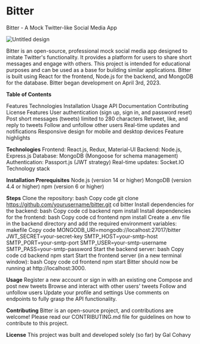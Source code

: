# Bitter
Bitter - A Mock Twitter-like Social Media App

![Untitled design](https://user-images.githubusercontent.com/96891588/229640942-02aff651-96d2-457b-8591-e6656f8a755b.png)

Bitter is an open-source, professional mock social media app designed to imitate Twitter's functionality. It provides a platform for users to share short messages and engage with others. This project is intended for educational purposes and can be used as a base for building similar applications. Bitter is built using React for the frontend, Node.js for the backend, and MongoDB for the database. Bitter began development on April 3rd, 2023.


**Table of Contents**

  Features
  Technologies
  Installation
  Usage
  API Documentation
  Contributing
  License
  Features
  User authentication (sign up, sign in, and password reset)
  Post short messages (tweets) limited to 280 characters
  Retweet, like, and reply to tweets
  Follow and unfollow other users
  Real-time updates and notifications
  Responsive design for mobile and desktop devices
  Feature highlights

**Technologies**
    Frontend: React.js, Redux, Material-UI
    Backend: Node.js, Express.js
    Database: MongoDB (Mongoose for schema management)
    Authentication: Passport.js (JWT strategy)
    Real-time updates: Socket.IO
    Technology stack

**Installation Prerequisites**
    Node.js (version 14 or higher)
    MongoDB (version 4.4 or higher)
    npm (version 6 or higher)
    
    
**Steps**
  Clone the repository:
  bash
  Copy code
  git clone https://github.com/yourusername/bitter.git
  cd bitter
  Install dependencies for the backend:
  bash
  Copy code
  cd backend
  npm install
  Install dependencies for the frontend:
  bash
  Copy code
  cd frontend
  npm install
  Create a .env file in the backend directory and add the required environment variables:
  makefile
  Copy code
  MONGODB_URI=mongodb://localhost:27017/bitter
  JWT_SECRET=your-secret-key
  SMTP_HOST=your-smtp-host
  SMTP_PORT=your-smtp-port
  SMTP_USER=your-smtp-username
  SMTP_PASS=your-smtp-password
  Start the backend server:
  bash
  Copy code
  cd backend
  npm start
  Start the frontend server (in a new terminal window):
  bash
  Copy code
  cd frontend
  npm start
  Bitter should now be running at http://localhost:3000.

**Usage**
  Register a new account or sign in with an existing one
  Compose and post new tweets
  Browse and interact with other users' tweets
  Follow and unfollow users
  Update your profile and settings
  Use comments on endpoints to fully grasp the API functionality.

**Contributing**
  Bitter is an open-source project, and contributions are welcome! Please read our CONTRIBUTING.md file for guidelines on how to contribute to this project.

**License**
This project was built and developed solely (so far) by Gal Cohavy
